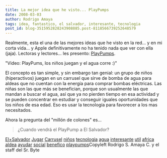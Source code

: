 ```yaml
---
title: La mejor idea que he visto... PlayPumps
date: 2008-03-03
author: Rodrigo Amaya
tags: idea, fantastico, el salvador, interesante, tecnologia
post_id: blog-3515952828243908885.post-8118566739252648579
---
```


Realmente, esta el una de las mejores ideas que he visto en la red... y en
      mi corta vida... y Apple definitivamente no ha tenido nada que ver con ella (jaja).
Lectoras y lectores... les presento: [PlayPumps](http://www.playpumps.org/).

"Video:
      PlayPums, los niños juegan y el agua corre :)"

El concepto es tan simple, y sin embargo tan genial: un grupo de
      niños (hiperactivos) juegan en un carrusel que sirve de bomba de agua para aldeas que no
      cuentan con la energía para comprar bombas eléctricas. Las niñas son las que más se
      benefician, porque son usualmente las que mandan a buscar el agua, así que ya no pierden
      tiempo en esa actividad y se pueden concentrar en estudiar y conseguir iguales oportunidades
      que los niños de esa edad.
Eso es usar la
      tecnología para favorecer a los mas necesitados.

Ahora la
      pregunta del "millón de colones" es...

> ¿Cuando vendrá el PlayPump
> a El Salvador?

[El+Salvador](http://www.blogalaxia.com/tags/el+salvador) [Jugar](http://www.blogalaxia.com/tags/jugar) [Carrusel](http://www.blogalaxia.com/tags/carrusel) [niños](http://www.blogalaxia.com/tags/ninos) [tecnologia](http://www.blogalaxia.com/tags/tecnologia) [agua](http://www.blogalaxia.com/tags/agua) [interesante](http://www.blogalaxia.com/tags/interesante) [util](http://www.blogalaxia.com/tags/util) [africa](http://www.blogalaxia.com/tags/africa) [aldea](http://www.blogalaxia.com/tags/aldea) [ayudar](http://www.blogalaxia.com/tags/ayudar) [social](http://www.blogalaxia.com/tags/social) [benefico](http://www.blogalaxia.com/tags/benefico) [playpumps](http://www.blogalaxia.com/tags/playpumps)Copyleft Rodrigo S. Amaya C. y el staff del Sr.
      Byte